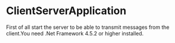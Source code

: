 # ClientServerApplication
First of all start the server to be able to transmit messages from the client.You need .Net Framework 4.5.2 or higher installed.
